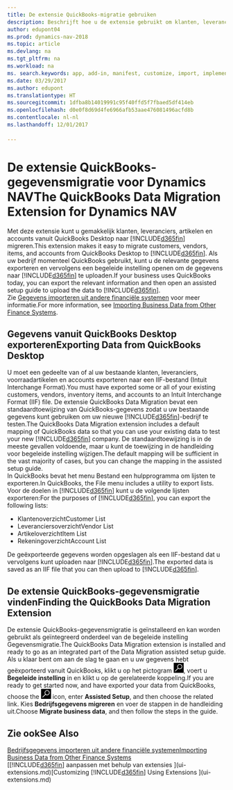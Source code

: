 ```yaml
---
title: De extensie QuickBooks-migratie gebruiken
description: Beschrijft hoe u de extensie gebruikt om klanten, leveranciers, artikelen en rekeningen van QuickBooks Desktop naar Dynamics NAV te importeren.
author: edupont04
ms.prod: dynamics-nav-2018
ms.topic: article
ms.devlang: na
ms.tgt_pltfrm: na
ms.workload: na
ms. search.keywords: app, add-in, manifest, customize, import, implement
ms.date: 03/29/2017
ms.author: edupont
ms.translationtype: HT
ms.sourcegitcommit: 1dfba8b14019991c95f40ffd5f7fbaed5df414eb
ms.openlocfilehash: d0e0f8d69d4fe6966afb53aae476081496acfd8b
ms.contentlocale: nl-nl
ms.lasthandoff: 12/01/2017

---
```

# <a name="the-quickbooks-data-migration-extension-for-dynamics-nav"></a><span data-ttu-id="046d8-103">De extensie QuickBooks-gegevensmigratie voor Dynamics NAV</span><span class="sxs-lookup"><span data-stu-id="046d8-103">The QuickBooks Data Migration Extension for Dynamics NAV</span></span>
<span data-ttu-id="046d8-104">Met deze extensie kunt u gemakkelijk klanten, leveranciers, artikelen en accounts vanuit QuickBooks Desktop naar [!INCLUDE[d365fin](includes/d365fin_md.md)] migreren.</span><span class="sxs-lookup"><span data-stu-id="046d8-104">This extension makes it easy to migrate customers, vendors, items, and accounts from QuickBooks Desktop to [!INCLUDE[d365fin](includes/d365fin_md.md)].</span></span> <span data-ttu-id="046d8-105">Als uw bedrijf momenteel QuickBooks gebruikt, kunt u de relevante gegevens exporteren en vervolgens een begeleide instelling openen om de gegevens naar [!INCLUDE[d365fin](includes/d365fin_md.md)] te uploaden.</span><span class="sxs-lookup"><span data-stu-id="046d8-105">If your business uses QuickBooks today, you can export the relevant information and then open an assisted setup guide to upload the data to [!INCLUDE[d365fin](includes/d365fin_md.md)].</span></span>  
<span data-ttu-id="046d8-106">Zie [Gegevens importeren uit andere financiële systemen](upload-data.md) voor meer informatie.</span><span class="sxs-lookup"><span data-stu-id="046d8-106">For more information, see [Importing Business Data from Other Finance Systems](upload-data.md).</span></span>

## <a name="exporting-data-from-quickbooks-desktop"></a><span data-ttu-id="046d8-107">Gegevens vanuit QuickBooks Desktop exporteren</span><span class="sxs-lookup"><span data-stu-id="046d8-107">Exporting Data from QuickBooks Desktop</span></span>
<span data-ttu-id="046d8-108">U moet een gedeelte van of al uw bestaande klanten, leveranciers, voorraadartikelen en accounts exporteren naar een IIF-bestand (Intuit Interchange Format).</span><span class="sxs-lookup"><span data-stu-id="046d8-108">You must have exported some or all of your existing customers, vendors, inventory items, and accounts to an Intuit Interchange Format (IIF) file.</span></span> <span data-ttu-id="046d8-109">De extensie QuickBooks Data Migration bevat een standaardtoewijzing van QuickBooks-gegevens zodat u uw bestaande gegevens kunt gebruiken om uw nieuwe [!INCLUDE[d365fin](includes/d365fin_md.md)]-bedrijf te testen.</span><span class="sxs-lookup"><span data-stu-id="046d8-109">The QuickBooks Data Migration extension includes a default mapping of QuickBooks data so that you can use your existing data to test your new [!INCLUDE[d365fin](includes/d365fin_md.md)] company.</span></span> <span data-ttu-id="046d8-110">De standaardtoewijzing is in de meeste gevallen voldoende, maar u kunt de toewijzing in de handleiding voor begeleide instelling wijzigen.</span><span class="sxs-lookup"><span data-stu-id="046d8-110">The default mapping will be sufficient in the vast majority of cases, but you can change the mapping in the assisted setup guide.</span></span>  
<span data-ttu-id="046d8-111">In QuickBooks bevat het menu Bestand een hulpprogramma om lijsten te exporteren.</span><span class="sxs-lookup"><span data-stu-id="046d8-111">In QuickBooks, the File menu includes a utility to export lists.</span></span> <span data-ttu-id="046d8-112">Voor de doelen in [!INCLUDE[d365fin](includes/d365fin_md.md)] kunt u de volgende lijsten exporteren:</span><span class="sxs-lookup"><span data-stu-id="046d8-112">For the purposes of [!INCLUDE[d365fin](includes/d365fin_md.md)], you can export the following lists:</span></span>

* <span data-ttu-id="046d8-113">Klantenoverzicht</span><span class="sxs-lookup"><span data-stu-id="046d8-113">Customer List</span></span>  
* <span data-ttu-id="046d8-114">Leveranciersoverzicht</span><span class="sxs-lookup"><span data-stu-id="046d8-114">Vendor List</span></span>  
* <span data-ttu-id="046d8-115">Artikeloverzicht</span><span class="sxs-lookup"><span data-stu-id="046d8-115">Item List</span></span>  
* <span data-ttu-id="046d8-116">Rekeningoverzicht</span><span class="sxs-lookup"><span data-stu-id="046d8-116">Account List</span></span>  

<span data-ttu-id="046d8-117">De geëxporteerde gegevens worden opgeslagen als een IIF-bestand dat u vervolgens kunt uploaden naar [!INCLUDE[d365fin](includes/d365fin_md.md)].</span><span class="sxs-lookup"><span data-stu-id="046d8-117">The exported data is saved as an IIF file that you can then upload to [!INCLUDE[d365fin](includes/d365fin_md.md)].</span></span>

## <a name="finding-the-quickbooks-data-migration-extension"></a><span data-ttu-id="046d8-118">De extensie QuickBooks-gegevensmigratie vinden</span><span class="sxs-lookup"><span data-stu-id="046d8-118">Finding the QuickBooks Data Migration Extension</span></span>
<span data-ttu-id="046d8-119">De extensie QuickBooks-gegevensmigratie is geïnstalleerd en kan worden gebruikt als geïntegreerd onderdeel van de begeleide instelling Gegevensmigratie.</span><span class="sxs-lookup"><span data-stu-id="046d8-119">The QuickBooks Data Migration extension is installed and ready to go as an integrated part of the Data Migration assisted setup guide.</span></span> <span data-ttu-id="046d8-120">Als u klaar bent om aan de slag te gaan en u uw gegevens hebt geëxporteerd vanuit QuickBooks, klikt u op het pictogram ![Zoeken naar pagina of rapport](media/ui-search/search_small.png "pictogram Zoeken naar pagina of rapport"), voert u **Begeleide instelling** in en klikt u op de gerelateerde koppeling.</span><span class="sxs-lookup"><span data-stu-id="046d8-120">If you are ready to get started now, and have exported your data from QuickBooks, choose the ![Search for Page or Report](media/ui-search/search_small.png "Search for Page or Report icon") icon, enter **Assisted Setup**, and then choose the related link.</span></span> <span data-ttu-id="046d8-121">Kies **Bedrijfsgegevens migreren** en voer de stappen in de handleiding uit.</span><span class="sxs-lookup"><span data-stu-id="046d8-121">Choose **Migrate business data**, and then follow the steps in the guide.</span></span>  

## <a name="see-also"></a><span data-ttu-id="046d8-122">Zie ook</span><span class="sxs-lookup"><span data-stu-id="046d8-122">See Also</span></span>
[<span data-ttu-id="046d8-123">Bedrijfsgegevens importeren uit andere financiële systemen</span><span class="sxs-lookup"><span data-stu-id="046d8-123">Importing Business Data from Other Finance Systems</span></span>](upload-data.md)  
<span data-ttu-id="046d8-124">[[!INCLUDE[d365fin](includes/d365fin_md.md)] aanpassen met behulp van extensies ](ui-extensions.md)</span><span class="sxs-lookup"><span data-stu-id="046d8-124">[Customizing [!INCLUDE[d365fin](includes/d365fin_md.md)] Using Extensions ](ui-extensions.md)</span></span>  

